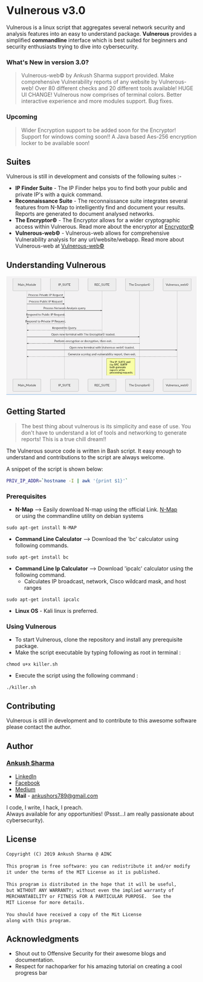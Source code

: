 # Vulnerous v3.0

Vulnerous is a linux script that aggregates several network security and analysis features into an easy to understand package. **Vulnerous** provides a simplified **commandline** interface which is best suited for beginners and security enthusiasts trying to dive into cybersecurity.

### What's New in version 3.0?
> Vulnerous-web© by Ankush Sharma support provided. 
> Make comprehensive Vulnerability reports of any website by Vulnerous-web! Over 80 different checks and 20 different tools available!
> HUGE UI CHANGE! Vulnerous now comprises of terminal colors. Better interactive experience and more modules support.
> Bug fixes.

### Upcoming
> Wider Encryption support to be added soon for the Encryptor! 
> Support for windows coming soon!! A Java based Aes-256 encryption locker to be available soon!


## Suites

Vulnerous is still in development and consists of the following suites :-

- **IP Finder Suite** - The IP Finder helps you to find both your public and private IP's with a quick command.
- **Reconnaissance Suite** - The reconnaissance suite integrates several features from N-Map to intelligently find and document your results. Reports are generated to document analysed networks.
- **The Encryptor©** - The Encryptor allows for a wider cryptographic access within Vulnerous. Read more about the encryptor at [Encryptor©](https://github.com/ScorchingShade/Encryptor)
- **Vulnerous-web©** - Vulnerous-web allows for comprehensive Vulnerability analysis for any url/website/webapp. Read more about Vulnerous-web at [Vulnerous-web©](https://github.com/ScorchingShade/Vulnerous-web)

## Understanding Vulnerous
![alt text](https://github.com/ScorchingShade/Vulnerous/blob/master/uml_vulnerous.png)

## Getting Started
> The best thing about vulnerous is its simplicity and ease of use. You don't have to understand a lot of tools and networking to generate reports! This is a true chill dream!!

The Vulnerous source code is written in Bash script. It easy enough to understand and contributions to the script are always welcome.

A snippet of the script is shown below:
```bash
PRIV_IP_ADDR=`hostname -I | awk '{print $1}'`
```
### Prerequisites
- **N-Map** --> Easily download N-map using the official Link. [N-Map](https://nmap.org/download.html)<br />
or using the commandline utility on debian systems
```terminal
sudo apt-get install N-MAP
```
- **Command Line Calculator** --> Download the 'bc' calculator using following commands.
```terminal
sudo apt-get install bc
```
- **Command Line Ip Calculator** --> Download 'ipcalc' calculator using the following command.
    - Calculates IP broadcast, network, Cisco wildcard mask, and host ranges
```terminal
sudo apt-get install ipcalc
```
- **Linux OS** - Kali linux is preferred.
### Using Vulnerous
- To start Vulnerous, clone the repository and install any prerequisite package.
- Make the script executable by typing following as root in terminal :
```terminal
chmod u+x killer.sh
```
- Execute the script using the following command :
```terminal
./killer.sh
```
## Contributing
Vulnerous is still in development and to contribute to this awesome software please contact the author.
## Author
### [Ankush Sharma](https://scorchingshade.github.io/) 
- [LinkedIn](https://linkedin.com/in/ankush-sharma-a9b24a37/)
- [Facebook](https://www.facebook.com/kushuas)
- [Medium](https://medium.com/@ankushsharma_70830)
- **Mail** - ankushors789@gmail.com

I code, I write, I hack, I preach. <br />
Always available for any opportunities! (Pssst...I am really passionate about cybersecurity).

## License
```
Copyright (C) 2019 Ankush Sharma @ AINC

This program is free software: you can redistribute it and/or modify
it under the terms of the MIT License as it is published.

This program is distributed in the hope that it will be useful,
but WITHOUT ANY WARRANTY; without even the implied warranty of
MERCHANTABILITY or FITNESS FOR A PARTICULAR PURPOSE.  See the
MIT License for more details.

You should have received a copy of the Mit License
along with this program.  
```
## Acknowledgments
- Shout out to Offensive Security for their awesome blogs and documentation.
- Respect for nachoparker for his amazing tutorial on creating a cool progress bar

